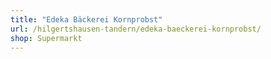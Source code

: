 ```yaml
---
title: "Edeka Bäckerei Kornprobst"
url: /hilgertshausen-tandern/edeka-baeckerei-kornprobst/
shop: Supermarkt
---
```

